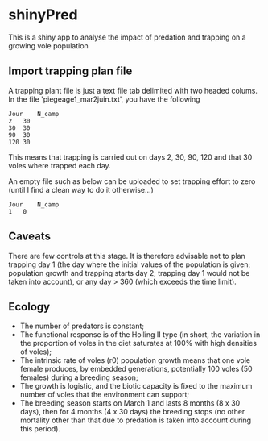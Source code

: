 # shinyPred

This is a shiny app to analyse the impact of predation and trapping on a growing vole population

## Import trapping plan file

A trapping plant file is just a text file tab delimited with two headed colums. In the file 'piegeage1_mar2juin.txt', you have the following


```
Jour	N_camp
2	30
30	30
90	30
120	30

```

This means that trapping is carried out on days 2, 30, 90, 120 and that 30 voles where trapped each day.

An empty file such as below can be uploaded to set trapping effort to zero (until I find a clean way to do it otherwise...)

```
Jour	N_camp
1	0
```


## Caveats

There are few controls at this stage. It is therefore advisable not to plan trapping day 1 (the day where the initial values of the population is given; population growth and trapping starts day 2; trapping day 1 would not be taken into account), or any day > 360 (which exceeds the time limit).


## Ecology

- The number of predators is constant;
- The functional response is of the Holling II type (in short, the variation in the proportion of voles in the diet saturates at 100% with high densities of voles);
- The intrinsic rate of voles (r0) population growth means that one vole female produces, by embedded generations, potentially 100 voles (50 females) during a breeding season;
- The growth is logistic, and the biotic capacity is fixed to the maximum number of voles that the environment can support;
- The breeding season starts on March 1 and lasts 8 months (8 x 30 days), then for 4 months (4 x 30 days) the breeding stops (no other mortality other than that due to predation is taken into account during this period).



